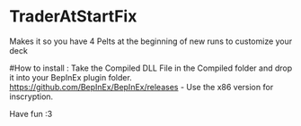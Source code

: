 # TraderAtStartFix
Makes it so you have 4 Pelts at the beginning of new runs to customize your deck


#How to install :
Take the Compiled DLL File in the Compiled folder and drop it into your BepInEx plugin folder.
https://github.com/BepInEx/BepInEx/releases - Use the x86 version for inscryption.

Have fun :3
